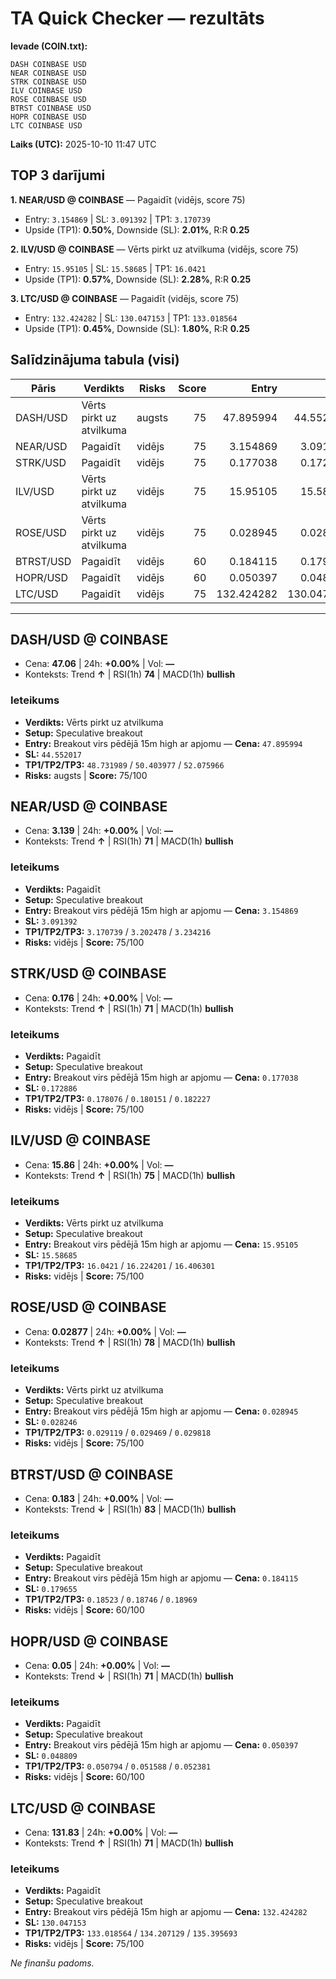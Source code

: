 # TA Quick Checker — rezultāts

**Ievade (COIN.txt):**
```
DASH COINBASE USD
NEAR COINBASE USD
STRK COINBASE USD
ILV COINBASE USD
ROSE COINBASE USD
BTRST COINBASE USD
HOPR COINBASE USD
LTC COINBASE USD
```
**Laiks (UTC):** 2025-10-10 11:47 UTC

## TOP 3 darījumi
**1. NEAR/USD @ COINBASE** — Pagaidīt (vidējs, score 75)
- Entry: `3.154869` | SL: `3.091392` | TP1: `3.170739`
- Upside (TP1): **0.50%**, Downside (SL): **2.01%**, R:R **0.25**

**2. ILV/USD @ COINBASE** — Vērts pirkt uz atvilkuma (vidējs, score 75)
- Entry: `15.95105` | SL: `15.58685` | TP1: `16.0421`
- Upside (TP1): **0.57%**, Downside (SL): **2.28%**, R:R **0.25**

**3. LTC/USD @ COINBASE** — Pagaidīt (vidējs, score 75)
- Entry: `132.424282` | SL: `130.047153` | TP1: `133.018564`
- Upside (TP1): **0.45%**, Downside (SL): **1.80%**, R:R **0.25**

## Salīdzinājuma tabula (visi)
| Pāris | Verdikts | Risks | Score | Entry | SL | TP1 | Upside% | Downside% | R:R | RSI(1h) | MACD | 24h% | Cena |
|---|---|---|---:|---:|---:|---:|---:|---:|---:|---:|---|---:|---:|
| DASH/USD | Vērts pirkt uz atvilkuma | augsts | 75 | 47.895994 | 44.552017 | 48.731989 | 1.75% | 6.98% | 0.25 | 74 | bullish | +0.00% | 47.06 |
| NEAR/USD | Pagaidīt | vidējs | 75 | 3.154869 | 3.091392 | 3.170739 | 0.50% | 2.01% | 0.25 | 71 | bullish | +0.00% | 3.139 |
| STRK/USD | Pagaidīt | vidējs | 75 | 0.177038 | 0.172886 | 0.178076 | 0.59% | 2.34% | 0.25 | 71 | bullish | +0.00% | 0.176 |
| ILV/USD | Vērts pirkt uz atvilkuma | vidējs | 75 | 15.95105 | 15.58685 | 16.0421 | 0.57% | 2.28% | 0.25 | 75 | bullish | +0.00% | 15.86 |
| ROSE/USD | Vērts pirkt uz atvilkuma | vidējs | 75 | 0.028945 | 0.028246 | 0.029119 | 0.60% | 2.41% | 0.25 | 78 | bullish | +0.00% | 0.02877 |
| BTRST/USD | Pagaidīt | vidējs | 60 | 0.184115 | 0.179655 | 0.18523 | 0.61% | 2.42% | 0.25 | 83 | bullish | +0.00% | 0.183 |
| HOPR/USD | Pagaidīt | vidējs | 60 | 0.050397 | 0.048809 | 0.050794 | 0.79% | 3.15% | 0.25 | 71 | bullish | +0.00% | 0.05 |
| LTC/USD | Pagaidīt | vidējs | 75 | 132.424282 | 130.047153 | 133.018564 | 0.45% | 1.80% | 0.25 | 71 | bullish | +0.00% | 131.83 |

---

## DASH/USD @ COINBASE
- Cena: **47.06** | 24h: **+0.00%** | Vol: **—**
- Konteksts: Trend **↑** | RSI(1h) **74** | MACD(1h) **bullish**

### Ieteikums
- **Verdikts:** Vērts pirkt uz atvilkuma
- **Setup:** Speculative breakout
- **Entry:** Breakout virs pēdējā 15m high ar apjomu  — **Cena:** `47.895994`
- **SL:** `44.552017`
- **TP1/TP2/TP3:** `48.731989` / `50.403977` / `52.075966`
- **Risks:** augsts | **Score:** 75/100

## NEAR/USD @ COINBASE
- Cena: **3.139** | 24h: **+0.00%** | Vol: **—**
- Konteksts: Trend **↑** | RSI(1h) **71** | MACD(1h) **bullish**

### Ieteikums
- **Verdikts:** Pagaidīt
- **Setup:** Speculative breakout
- **Entry:** Breakout virs pēdējā 15m high ar apjomu  — **Cena:** `3.154869`
- **SL:** `3.091392`
- **TP1/TP2/TP3:** `3.170739` / `3.202478` / `3.234216`
- **Risks:** vidējs | **Score:** 75/100

## STRK/USD @ COINBASE
- Cena: **0.176** | 24h: **+0.00%** | Vol: **—**
- Konteksts: Trend **↑** | RSI(1h) **71** | MACD(1h) **bullish**

### Ieteikums
- **Verdikts:** Pagaidīt
- **Setup:** Speculative breakout
- **Entry:** Breakout virs pēdējā 15m high ar apjomu  — **Cena:** `0.177038`
- **SL:** `0.172886`
- **TP1/TP2/TP3:** `0.178076` / `0.180151` / `0.182227`
- **Risks:** vidējs | **Score:** 75/100

## ILV/USD @ COINBASE
- Cena: **15.86** | 24h: **+0.00%** | Vol: **—**
- Konteksts: Trend **↑** | RSI(1h) **75** | MACD(1h) **bullish**

### Ieteikums
- **Verdikts:** Vērts pirkt uz atvilkuma
- **Setup:** Speculative breakout
- **Entry:** Breakout virs pēdējā 15m high ar apjomu  — **Cena:** `15.95105`
- **SL:** `15.58685`
- **TP1/TP2/TP3:** `16.0421` / `16.224201` / `16.406301`
- **Risks:** vidējs | **Score:** 75/100

## ROSE/USD @ COINBASE
- Cena: **0.02877** | 24h: **+0.00%** | Vol: **—**
- Konteksts: Trend **↑** | RSI(1h) **78** | MACD(1h) **bullish**

### Ieteikums
- **Verdikts:** Vērts pirkt uz atvilkuma
- **Setup:** Speculative breakout
- **Entry:** Breakout virs pēdējā 15m high ar apjomu  — **Cena:** `0.028945`
- **SL:** `0.028246`
- **TP1/TP2/TP3:** `0.029119` / `0.029469` / `0.029818`
- **Risks:** vidējs | **Score:** 75/100

## BTRST/USD @ COINBASE
- Cena: **0.183** | 24h: **+0.00%** | Vol: **—**
- Konteksts: Trend **↓** | RSI(1h) **83** | MACD(1h) **bullish**

### Ieteikums
- **Verdikts:** Pagaidīt
- **Setup:** Speculative breakout
- **Entry:** Breakout virs pēdējā 15m high ar apjomu  — **Cena:** `0.184115`
- **SL:** `0.179655`
- **TP1/TP2/TP3:** `0.18523` / `0.18746` / `0.18969`
- **Risks:** vidējs | **Score:** 60/100

## HOPR/USD @ COINBASE
- Cena: **0.05** | 24h: **+0.00%** | Vol: **—**
- Konteksts: Trend **↓** | RSI(1h) **71** | MACD(1h) **bullish**

### Ieteikums
- **Verdikts:** Pagaidīt
- **Setup:** Speculative breakout
- **Entry:** Breakout virs pēdējā 15m high ar apjomu  — **Cena:** `0.050397`
- **SL:** `0.048809`
- **TP1/TP2/TP3:** `0.050794` / `0.051588` / `0.052381`
- **Risks:** vidējs | **Score:** 60/100

## LTC/USD @ COINBASE
- Cena: **131.83** | 24h: **+0.00%** | Vol: **—**
- Konteksts: Trend **↑** | RSI(1h) **71** | MACD(1h) **bullish**

### Ieteikums
- **Verdikts:** Pagaidīt
- **Setup:** Speculative breakout
- **Entry:** Breakout virs pēdējā 15m high ar apjomu  — **Cena:** `132.424282`
- **SL:** `130.047153`
- **TP1/TP2/TP3:** `133.018564` / `134.207129` / `135.395693`
- **Risks:** vidējs | **Score:** 75/100

*Ne finanšu padoms.*
